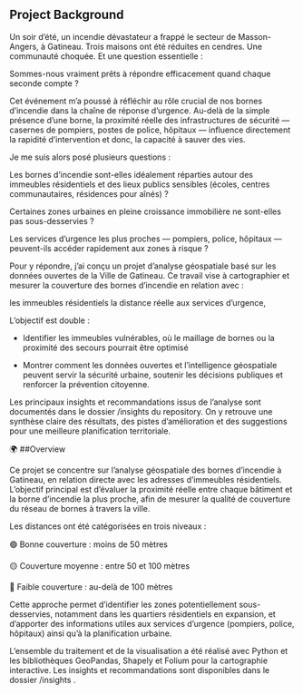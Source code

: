 ## Project Background
Un soir d’été, un incendie dévastateur a frappé le secteur de Masson-Angers, à Gatineau.
Trois maisons ont été réduites en cendres. Une communauté choquée. Et une question essentielle :

Sommes-nous vraiment prêts à répondre efficacement quand chaque seconde compte ?

Cet événement m’a poussé à réfléchir au rôle crucial de nos bornes d’incendie dans la chaîne de réponse d’urgence.
Au-delà de la simple présence d’une borne, la proximité réelle des infrastructures de sécurité — casernes de pompiers, postes de police, hôpitaux — influence directement la rapidité d’intervention et donc, la capacité à sauver des vies.

Je me suis alors posé plusieurs questions :

Les bornes d’incendie sont-elles idéalement réparties autour des immeubles résidentiels et des lieux publics sensibles (écoles, centres communautaires, résidences pour aînés) ?

Certaines zones urbaines en pleine croissance immobilière ne sont-elles pas sous-desservies ?

Les services d’urgence les plus proches — pompiers, police, hôpitaux — peuvent-ils accéder rapidement aux zones à risque ?

Pour y répondre, j’ai conçu un projet d’analyse géospatiale basé sur les données ouvertes de la Ville de Gatineau.
Ce travail vise à cartographier et mesurer la couverture des bornes d’incendie en relation avec :

les immeubles résidentiels 
la distance réelle aux services d’urgence,


L’objectif est double :

- Identifier les immeubles vulnérables, où le maillage de bornes ou la proximité des secours pourrait être optimisé 

- Montrer comment les données ouvertes et l’intelligence géospatiale peuvent servir la sécurité urbaine, soutenir les décisions publiques et renforcer la prévention citoyenne.

Les principaux insights et recommandations issus de l’analyse sont documentés dans le dossier /insights
 du repository.
On y retrouve une synthèse claire des résultats, des pistes d’amélioration et des suggestions pour une meilleure planification territoriale.


🌍 ##Overview

Ce projet se concentre sur l’analyse géospatiale des bornes d’incendie à Gatineau, en relation directe avec les adresses d’immeubles résidentiels.
L’objectif principal est d’évaluer la proximité réelle entre chaque bâtiment et la borne d’incendie la plus proche, afin de mesurer la qualité de couverture du réseau de bornes à travers la ville.

Les distances ont été catégorisées en trois niveaux :

🟢 Bonne couverture : moins de 50 mètres

🟡 Couverture moyenne : entre 50 et 100 mètres

🔴 Faible couverture : au-delà de 100 mètres

Cette approche permet d’identifier les zones potentiellement sous-desservies, notamment dans les quartiers résidentiels en expansion, et d’apporter des informations utiles aux services d’urgence (pompiers, police, hôpitaux) ainsi qu’à la planification urbaine.

L’ensemble du traitement et de la visualisation a été réalisé avec Python et les bibliothèques GeoPandas, Shapely et Folium pour la cartographie interactive.
Les insights et recommandations sont disponibles dans le dossier /insights
.
